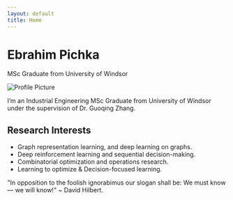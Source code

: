 ```yaml
---
layout: default
title: Home
---
```


# Ebrahim Pichka  
MSc Graduate from University of Windsor  

![Profile Picture](prof_pic.jpg)

I’m an Industrial Engineering MSc Graduate from University of Windsor under the supervision of Dr. Guoqing Zhang.

## Research Interests  
- Graph representation learning, and deep learning on graphs.  
- Deep reinforcement learning and sequential decision-making.  
- Combinatorial optimization and operations research.  
- Learning to optimize & Decision-focused learning.  

"In opposition to the foolish ignorabimus our slogan shall be: We must know — we will know!" ~ David Hilbert.

